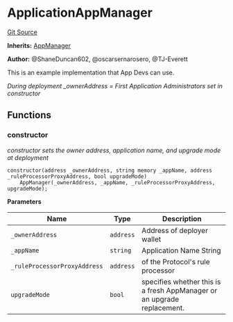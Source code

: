 # ApplicationAppManager
[Git Source](https://github.com/thrackle-io/rules-protocol/blob/49ab19f6a1a98efed1de2dc532ff3da9b445a7cb/src/example/ApplicationAppManager.sol)

**Inherits:**
[AppManager](/src/application/AppManager.sol/contract.AppManager.md)

**Author:**
@ShaneDuncan602, @oscarsernarosero, @TJ-Everett

This is an example implementation that App Devs can use.

*During deployment _ownerAddress = First Application Administrators set in constructor*


## Functions
### constructor

*constructor sets the owner address, application name, and upgrade mode at deployment*


```solidity
constructor(address _ownerAddress, string memory _appName, address _ruleProcessorProxyAddress, bool upgradeMode)
    AppManager(_ownerAddress, _appName, _ruleProcessorProxyAddress, upgradeMode);
```
**Parameters**

|Name|Type|Description|
|----|----|-----------|
|`_ownerAddress`|`address`|Address of deployer wallet|
|`_appName`|`string`|Application Name String|
|`_ruleProcessorProxyAddress`|`address`|of the Protocol's rule processor|
|`upgradeMode`|`bool`|specifies whether this is a fresh AppManager or an upgrade replacement.|


